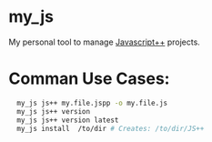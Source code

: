 
my\_js
========

My personal tool to manage [Javascript++](https://www.onux.com/jspp/)
projects.

Comman Use Cases:
======

```sh
  my_js js++ my.file.jspp -o my.file.js
  my_js js++ version
  my_js js++ version latest
  my_js install  /to/dir # Creates: /to/dir/JS++
```

